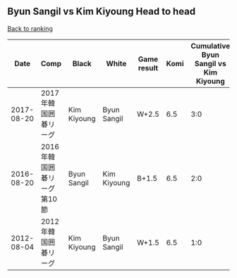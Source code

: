 ## Byun Sangil vs Kim Kiyoung Head to head

[Back to ranking](../../index.md)




| **Date** | **Comp** | **Black** | **White** | **Game result** | **Komi** | **Cumulative Byun Sangil vs Kim Kiyoung** | **Byun Sangil streak** | **Kim Kiyoung streak** | 
| --- | --- | --- | --- | --- | --- | --- | --- | --- |
| 2017-08-20 | 2017年韓国囲碁リーグ | Kim Kiyoung | Byun Sangil | W+2.5 | 6.5 | 3:0 | 3 | 0 | 
| 2016-08-20 | 2016年韓国囲碁リーグ第10節 | Byun Sangil | Kim Kiyoung | B+1.5 | 6.5 | 2:0 | 2 | 0 | 
| 2012-08-04 | 2012年韓国囲碁リーグ | Kim Kiyoung | Byun Sangil | W+1.5 | 6.5 | 1:0 | 1 | 0 |




